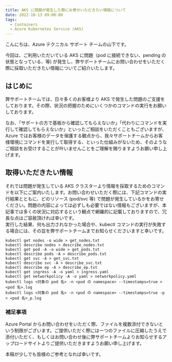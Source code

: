 ```yaml
---
title: AKS に問題が発生した際にお寄せいただきたい情報について
date: 2022-10-13 09:00:00
tags:
  - Containers
  - Azure Kubernetes Service (AKS)
---
```


こんにちは、Azure テクニカル サポート チームの山下です。

今回は、ご利用いただいている AKS に問題（pod に接続できない、pending の状態となっている、等) が発生し、弊サポートチームにお問い合わせをいただく際に採取いただきたい情報についてご紹介いたします。
<!-- more -->

## はじめに
弊サポートチームでは、日々多くのお客様より AKS で発生した問題のご支援をしております。その際、状況の把握のためにいくつかのコマンドの実行をお願いしております。

なお、「サポートの方で基板から確認してもらえないか」「代わりにコマンドを実行して確認してもらえないか」といったご相談をいただくこともございますが、Azure ではお客様のデータを保護する観点から、我々サポートチームからお客様環境にコマンドを実行して取得する、といった仕組みがないため、そのようなご相談をお受けすることが叶いませんことをご理解を賜りますようお願い申し上げます。


## 取得いただきたい情報
それでは問題が発生している AKS クラスターより情報を採取するためのコマンドを以下にご案内いたします。お問い合わせいただく際には、下記コマンドの実行結果とともに、どのリソース (pod/svc 等) で問題が発生しているかをお寄せください。問題の内容によっては必ずしも必要ではない情報もございますが、本記事では多くの状況に対応するという観点で網羅的に記載しておりますので、冗長な点はご容赦頂ければ幸いです。  
実行した結果、何も出力されなかった場合や、kubectl コマンドの実行が失敗する場合には、その旨を弊サポートチームまでお知らせくださいますと幸いです。


```shell
kubectl get nodes -o wide > get_nodes.txt
kubectl describe nodes > describe_nodes.txt
kubectl get pod -A -o wide > get_pods.txt
kubectl describe pods -A > describe_pods.txt
kubectl get svc -A > get_svc.txt
kubectl describe svc -A > describe_svc.txt
kubectl describe ep -A > describe_ep.txt
kubectl get ingress -A -o yaml > ingress.yaml
kubectl get networkpolicy -A -o yaml > networkpolicy.yaml
kubectl logs <対象の pod 名> -n <pod の namespace> --timestamps=true > <pod 名>.log
kubectl logs <対象の pod 名> -n <pod の namespace> --timestamps=true -p > <pod 名>_p.log
```


### 補足事項
Azure Portal からお問い合わせをいただく際、ファイルを複数添付できないという制限がございます。ご提供いただく際には一つのファイルに圧縮したうえで添付いただく、もしくはお問い合わせ後に弊サポートチームよりお知らせするアップロードサイトよりご提供いただきますようお願い申し上げます。


本稿が少しでも皆様のご参考となれば幸いです。
